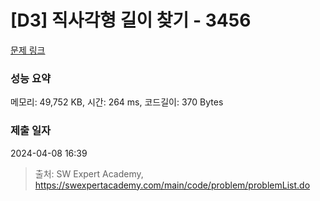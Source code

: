 # [D3] 직사각형 길이 찾기 - 3456 

[문제 링크](https://swexpertacademy.com/main/code/problem/problemDetail.do?contestProbId=AWFPmsqqALwDFAV0) 

### 성능 요약

메모리: 49,752 KB, 시간: 264 ms, 코드길이: 370 Bytes

### 제출 일자

2024-04-08 16:39



> 출처: SW Expert Academy, https://swexpertacademy.com/main/code/problem/problemList.do